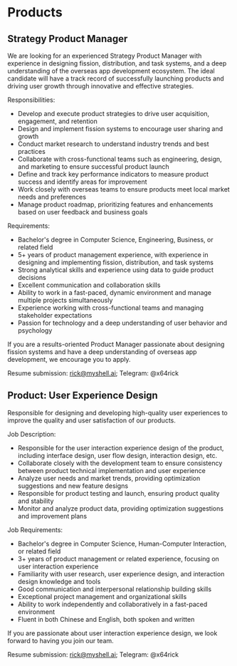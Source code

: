 # Products

## Strategy Product Manager

We are looking for an experienced Strategy Product Manager with experience in designing fission, distribution, and task systems, and a deep understanding of the overseas app development ecosystem. The ideal candidate will have a track record of successfully launching products and driving user growth through innovative and effective strategies.

Responsibilities:

* Develop and execute product strategies to drive user acquisition, engagement, and retention
* Design and implement fission systems to encourage user sharing and growth
* Conduct market research to understand industry trends and best practices
* Collaborate with cross-functional teams such as engineering, design, and marketing to ensure successful product launch
* Define and track key performance indicators to measure product success and identify areas for improvement
* Work closely with overseas teams to ensure products meet local market needs and preferences
* Manage product roadmap, prioritizing features and enhancements based on user feedback and business goals

Requirements:

* Bachelor's degree in Computer Science, Engineering, Business, or related field
* 5+ years of product management experience, with experience in designing and implementing fission, distribution, and task systems
* Strong analytical skills and experience using data to guide product decisions
* Excellent communication and collaboration skills
* Ability to work in a fast-paced, dynamic environment and manage multiple projects simultaneously
* Experience working with cross-functional teams and managing stakeholder expectations
* Passion for technology and a deep understanding of user behavior and psychology

If you are a results-oriented Product Manager passionate about designing fission systems and have a deep understanding of overseas app development, we encourage you to apply.

Resume submission: rick@myshell.ai; Telegram: @x64rick

## Product: User Experience Design

Responsible for designing and developing high-quality user experiences to improve the quality and user satisfaction of our products.

Job Description:

* Responsible for the user interaction experience design of the product, including interface design, user flow design, interaction design, etc.
* Collaborate closely with the development team to ensure consistency between product technical implementation and user experience
* Analyze user needs and market trends, providing optimization suggestions and new feature designs
* Responsible for product testing and launch, ensuring product quality and stability
* Monitor and analyze product data, providing optimization suggestions and improvement plans

Job Requirements:

* Bachelor's degree in Computer Science, Human-Computer Interaction, or related field
* 3+ years of product management or related experience, focusing on user interaction experience
* Familiarity with user research, user experience design, and interaction design knowledge and tools
* Good communication and interpersonal relationship building skills
* Exceptional project management and organizational skills
* Ability to work independently and collaboratively in a fast-paced environment
* Fluent in both Chinese and English, both spoken and written

If you are passionate about user interaction experience design, we look forward to having you join our team.

Resume submission: rick@myshell.ai; Telegram: @x64rick